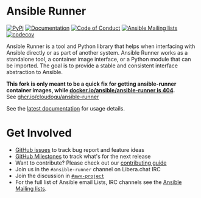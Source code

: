 Ansible Runner
==============

[![PyPi](https://img.shields.io/pypi/v/ansible-runner.svg?logo=Python)](https://pypi.org/project/ansible-runner/)
[![Documentation](https://readthedocs.org/projects/ansible-runner/badge/?version=stable)](https://ansible-runner.readthedocs.io/en/latest/)
[![Code of Conduct](https://img.shields.io/badge/Code%20of%20Conduct-Ansible-silver.svg)](https://docs.ansible.com/ansible/latest/community/code_of_conduct.html)
[![Ansible Mailing lists](https://img.shields.io/badge/Mailing%20lists-Ansible-orange.svg)](https://docs.ansible.com/ansible/latest/community/communication.html#mailing-list-information)
[![codecov](https://codecov.io/gh/ansible/ansible-runner/branch/devel/graph/badge.svg?token=CmCcjBz0pQ)](https://codecov.io/gh/ansible/ansible-runner)

Ansible Runner is a tool and Python library that helps when interfacing with Ansible directly or as part of another system. Ansible Runner works as a standalone tool, a container image interface, or a Python module that can be imported. The goal is to provide a stable and consistent interface abstraction to Ansible.

**This fork is only meant to be a quick fix for getting ansible-runner container images, while [docker.io/ansible/ansible-runner is 404](https://web.archive.org/web/20220419215047/https://hub.docker.com/r/ansible/ansible-runner).**  
See [ghcr.io/cloudogu/ansible-runner](https://ghcr.io/cloudogu/ansible-runner)


See the [latest documentation] for usage details.

Get Involved
============

* [GitHub issues] to track bug report and feature ideas
* [GitHub Milestones] to track what's for the next release
* Want to contribute? Please check out our [contributing guide]
* Join us in the `#ansible-runner` channel on Libera.chat IRC
* Join the discussion in [`#awx-project`][irc]
* For the full list of Ansible email Lists, IRC channels see the [Ansible Mailing lists].

[GitHub issues]: https://github.com/ansible/ansible-runner/issues
[GitHub Milestones]: https://github.com/ansible/ansible-runner/milestones
[contributing guide]: https://github.com/ansible/ansible-runner/blob/devel/CONTRIBUTING.md
[irc]: https://groups.google.com/forum/#!forum/awx-project
[Ansible Mailing lists]: https://docs.ansible.com/ansible/latest/community/communication.html#mailing-list-information
[latest documentation]: https://ansible-runner.readthedocs.io/en/latest/

